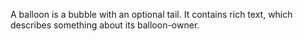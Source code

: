 A balloon is a bubble with an optional tail. It contains rich text, which describes something about its balloon-owner.